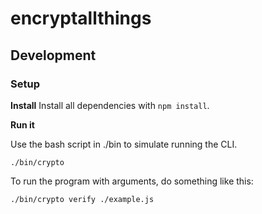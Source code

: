 # encryptallthings

## Development

### Setup

**Install**
Install all dependencies with `npm install`.

**Run it**

Use the bash script in ./bin to simulate running the CLI.

```
./bin/crypto
```

To run the program with arguments, do something like this:

```
./bin/crypto verify ./example.js
```
